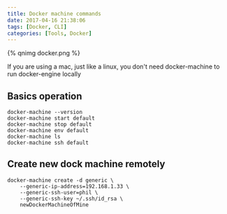 ```yaml
---
title: Docker machine commands
date: 2017-04-16 21:38:06
tags: [Docker, CLI]
categories: [Tools, Docker]
---
```


{% qnimg docker.png %}

If you are using a mac, just like a linux, you don't need docker-machine to run docker-engine locally

## Basics operation
```
docker-machine --version
docker-machine start default
docker-machine stop default
docker-machine env default
docker-machine ls
docker-machine ssh default
```

## Create new dock machine remotely
```
docker-machine create -d generic \
    --generic-ip-address=192.168.1.33 \
    --generic-ssh-user=phil \
    --generic-ssh-key ~/.ssh/id_rsa \
    newDockerMachineOfMine
```